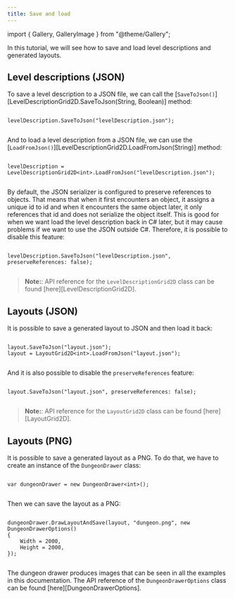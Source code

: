 ```yaml
---
title: Save and load
---
```


import { Gallery, GalleryImage } from "@theme/Gallery";



In this tutorial, we will see how to save and load level descriptions and generated layouts.

## Level descriptions (JSON)
To save a level description to a JSON file, we can call the [`SaveToJson()`][LevelDescriptionGrid2D.SaveToJson(String, Boolean)] method:


```

levelDescription.SaveToJson("levelDescription.json");


```

And to load a level description from a JSON file, we can use the [`LoadFromJson()`][LevelDescriptionGrid2D.LoadFromJson(String)] method:


```

levelDescription = LevelDescriptionGrid2D<int>.LoadFromJson("levelDescription.json");


```

By default, the JSON serializer is configured to preserve references to objects. That means that when it first encounters an object, it assigns a unique id to id and when it encounters the same object later, it only references that id and does not serialize the object itself. This is good for when we want load the level description back in C# later, but it may cause problems if we want to use the JSON outside C#. Therefore, it is possible to disable this feature:


```

levelDescription.SaveToJson("levelDescription.json", preserveReferences: false);


```

> **Note:**: API reference for the `LevelDescriptionGrid2D` class can be found [here][LevelDescriptionGrid2D].

## Layouts (JSON)


It is possible to save a generated layout to JSON and then load it back:


```

layout.SaveToJson("layout.json");
layout = LayoutGrid2D<int>.LoadFromJson("layout.json");


```

And it is also possible to disable the `preserveReferences` feature:


```

layout.SaveToJson("layout.json", preserveReferences: false);


```

> **Note:**: API reference for the `LayoutGrid2D` class can be found [here][LayoutGrid2D].

## Layouts (PNG)


It is possible to save a generated layout as a PNG. To do that, we have to create an instance of the `DungeonDrawer` class:


```

var dungeonDrawer = new DungeonDrawer<int>();


```

Then we can save the layout as a PNG:


```

dungeonDrawer.DrawLayoutAndSave(layout, "dungeon.png", new DungeonDrawerOptions()
{
    Width = 2000,
    Height = 2000,
});


```

The dungeon drawer produces images that can be seen in all the examples in this documentation. The API reference of the `DungeonDrawerOptions` class can be found [here][DungeonDrawerOptions].
